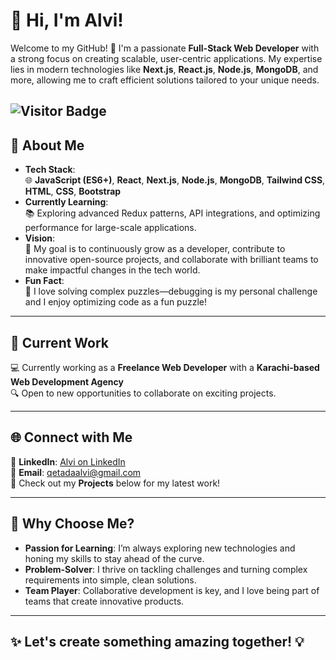 # 👋 Hi, I'm Alvi! 

Welcome to my GitHub! 🚀 I'm a passionate **Full-Stack Web Developer** with a strong focus on creating scalable, user-centric applications. My expertise lies in modern technologies like **Next.js**, **React.js**, **Node.js**, **MongoDB**, and more, allowing me to craft efficient solutions tailored to your unique needs.

![Visitor Badge](https://hits.dwyl.com/Qetada-Alvi/Qetada-Alvi.svg)
---

## 🚀 **About Me**
- **Tech Stack**:  
  🌐 **JavaScript (ES6+)**, **React**, **Next.js**, **Node.js**, **MongoDB**, **Tailwind CSS**, **HTML**, **CSS**, **Bootstrap**  
- **Currently Learning**:  
  📚 Exploring advanced Redux patterns, API integrations, and optimizing performance for large-scale applications.  
- **Vision**:  
  🎯 My goal is to continuously grow as a developer, contribute to innovative open-source projects, and collaborate with brilliant teams to make impactful changes in the tech world.  
- **Fun Fact**:  
  🌟 I love solving complex puzzles—debugging is my personal challenge and I enjoy optimizing code as a fun puzzle!

---

## 💼 **Current Work**  
💻 Currently working as a **Freelance Web Developer** with a **Karachi-based Web Development Agency**  
🔍 Open to new opportunities to collaborate on exciting projects.

---

## 🌐 **Connect with Me**  
🔗 **LinkedIn**: [Alvi on LinkedIn](https://www.linkedin.com/in/qetada-alvi-9307b3268/)  
📧 **Email**: [qetadaalvi@gmail.com](mailto:qetadaalvi@gmail.com)  
📂 Check out my **Projects** below for my latest work!  

---

## 🎯 **Why Choose Me?**
- **Passion for Learning**: I’m always exploring new technologies and honing my skills to stay ahead of the curve.
- **Problem-Solver**: I thrive on tackling challenges and turning complex requirements into simple, clean solutions.
- **Team Player**: Collaborative development is key, and I love being part of teams that create innovative products.

---

## ✨ Let's create something amazing together! 💡
